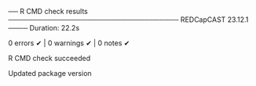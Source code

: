 ── R CMD check results ─────────────────────────────────── REDCapCAST 23.12.1 ────
Duration: 22.2s

0 errors ✔ | 0 warnings ✔ | 0 notes ✔

R CMD check succeeded


Updated package version
